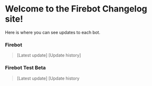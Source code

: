 # Welcome to the Firebot Changelog site!

Here is where you can see updates to each bot.

### Firebot
> [Latest update]
> [Update history]

### Firebot Test Beta
> [Latest update]
> [Update history
